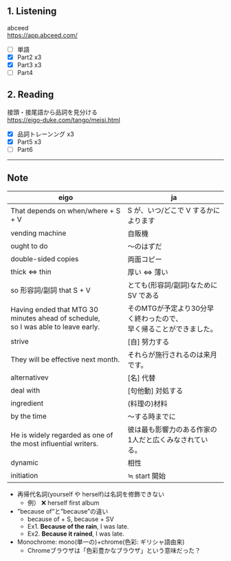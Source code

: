 ## 1. Listening
abceed  
https://app.abceed.com/

- [ ] 単語
- [x] Part2 x3
- [x] Part3 x3
- [ ] Part4

## 2. Reading
接頭・接尾語から品詞を見分ける  
https://eigo-duke.com/tango/meisi.html

- [x] 品詞トレーンング x3
- [x] Part5 x3
- [ ] Part6

---

## Note
eigo | ja
-- | --
That depends on when/where + S + V | S が、いつ/どこで V するかによります
vending machine | 自販機
ought to do | 〜のはずだ
double-sided copies | 両面コピー
thick ⇔ thin | 厚い ⇔ 薄い
so 形容詞/副詞 that S + V | とても(形容詞/副詞)なために SV である
Having ended that MTG  30 minutes ahead of schedule, <br>so I was able to leave early.　| そのMTGが予定より30分早く終わったので、<br>早く帰ることができました。
strive | [自] 努力する
They will be effective next month. | それらが施行されるのは来月です。
alternativev | [名] 代替
deal with | [句他動] 対処する
ingredient | (料理の)材料
by the time | ～する時までに
He is widely regarded as one of the most influential writers. | 彼は最も影響力のある作家の1人だと広くみなされている。
dynamic | 相性
initiation | ≒ start 開始

- 再帰代名詞(yourself や herself)は名詞を修飾できない
    - 例） ❌ herself first album
- ”because of”と”because”の違い
    - because of + S, because + SV
    - Ex1. **Because of the rain**, I was late.
    - Ex2. **Because it rained**, I was late.
- Monochrome: mono(単一の)+chrome(色彩: ギリシャ語由来)
    - Chromeブラウザは「色彩豊かなブラウザ」という意味だった？ 
